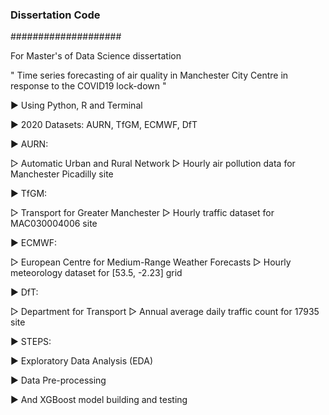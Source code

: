 ### Dissertation Code ###
####################

For Master's of Data Science dissertation 

" Time series forecasting of air quality in Manchester 
  City Centre in response to the COVID19 lock-down "


▶︎ Using Python, R and Terminal 


▶︎ 2020 Datasets: AURN, TfGM, ECMWF, DfT 

▶︎ AURN: 
  
  ▷ Automatic Urban and Rural Network 
  ▷ Hourly air pollution data for Manchester Picadilly site

▶︎ TfGM: 
  
  ▷ Transport for Greater Manchester
  ▷ Hourly traffic dataset for MAC030004006 site 

▶︎ ECMWF: 
  
  ▷ European Centre for Medium-Range Weather Forecasts
  ▷ Hourly meteorology dataset for [53.5, -2.23] grid

▶︎ DfT:   
  
  ▷ Department for Transport
  ▷ Annual average daily traffic count for 17935 site 

▶︎ STEPS: 

▶︎ Exploratory Data Analysis (EDA)

▶︎ Data Pre-processing 

▶︎ And XGBoost model building and testing 



